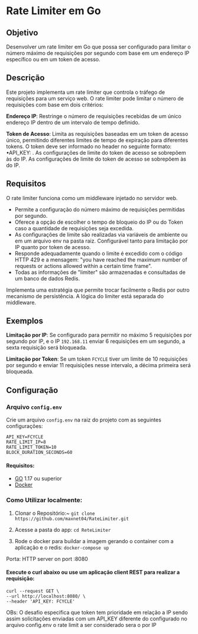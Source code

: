 # Rate Limiter em Go 

## Objetivo 

Desenvolver um rate limiter em Go que possa ser configurado para limitar o número máximo de requisições por segundo com base em um endereço IP específico ou em um token de acesso.

## Descrição

Este projeto implementa um rate limiter que controla o tráfego de requisições para um serviço web. O rate limiter pode limitar o número de requisições com base em dois critérios: 

**Endereço IP**: Restringe o número de requisições recebidas de um único endereço IP dentro de um intervalo de tempo definido.

**Token de Acesso**: Limita as requisições baseadas em um token de acesso único, permitindo diferentes limites de tempo de expiração para diferentes tokens. O token deve ser informado no header no seguinte formato: •API_KEY: <TOKEN>. As configurações de limite do token de acesso se sobrepõem às do IP. As configurações de limite do token de acesso se sobrepõem às do IP.



## Requisitos 

O rate limiter funciona como um middleware injetado no servidor web. 

- Permite a configuração do número máximo de requisições permitidas por segundo. 
- Oferece a opção de escolher o tempo de bloqueio do IP ou do Token caso a quantidade de requisições seja excedida. 
- As configurações de limite são realizadas via variáveis de ambiente ou em um arquivo env na pasta raiz. Configurável tanto para limitação por IP quanto por token de acesso. 
- Responde adequadamente quando o limite é excedido com o código HTTP 429 e a mensagem: "you have reached the maximum number of requests or actions allowed within a certain time frame". 
- Todas as informações de "limiter" são armazenadas e consultadas de um banco de dados Redis.

 Implementa uma estratégia que permite trocar facilmente o Redis por outro mecanismo de persistência. A lógica do limiter está separada do middleware. 
 
 ## Exemplos 
 
 **Limitação por IP**: Se configurado para permitir no máximo 5 requisições por segundo por IP, e o IP `192.168.11` enviar 6 requisições em um segundo, a sexta requisição será bloqueada. 
 
 **Limitação por Token**: Se um token `FCYCLE` tiver um limite de 10 requisições por segundo e enviar 11 requisições nesse intervalo, a décima primeira será bloqueada. 
 
 ## Configuração 
 
 ### Arquivo `config.env`
 
 Crie um arquivo `config.env` na raiz do projeto com as seguintes configurações: 
 
 
```
API_KEY=FCYCLE
RATE_LIMIT_IP=8
RATE_LIMIT_TOKEN=10
BLOCK_DURATION_SECONDS=60
```
 
#### Requisitos:

- [GO](https://golang.org/doc/insttall) 1.17 ou superior
- [Docker](https://docs.docker.com/get-docker/)



### Como Utilizar localmente:

  1. Clonar o Repositório:~
  ```git clone https://github.com/maxnet04/RateLimiter.git```


  2. Acesse a pasta do app:
  ```cd ReteLimiter```

  3. Rode o docker para buildar a imagem gerando o container com a aplicação e o redis:
   ```docker-compose up```

Porta: HTTP server on port :8080

#### Execute o curl abaixo ou use um aplicação client REST para realizar a requisição:

    curl --request GET \
    --url http://localhost:8080/ \
    --header 'API_KEY: FCYCLE'

OBs:  O desafio especifica que token tem prioridade em relação a IP sendo assim solicitações enviadas com um API_KEY diferente do configurado no arquivo config.env o rate limit a ser considerado sera o por IP